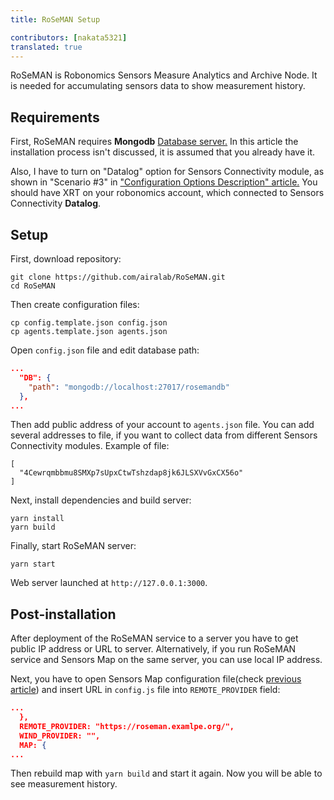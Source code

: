 ```yaml
---
title: RoSeMAN Setup

contributors: [nakata5321]
translated: true
---
```


RoSeMAN is Robonomics Sensors Measure Analytics and Archive Node. It is needed for accumulating sensors 
data to show measurement history.

## Requirements

First, RoSeMAN requires **Mongodb** [Database server.](https://www.mongodb.com/docs/manual/introduction/) 
In this article the installation process isn't discussed, it is assumed that you already have it. 

Also, I have to turn on "Datalog" option for Sensors Connectivity module, as shown in "Scenario #3" in ["Configuration Options Description" article.](/docs/configuration-options-description/)
You should have XRT on your robonomics account, which connected to Sensors Connectivity **Datalog**.

## Setup

First, download repository:

```shell
git clone https://github.com/airalab/RoSeMAN.git
cd RoSeMAN
```

Then create configuration files:

```shell
cp config.template.json config.json
cp agents.template.json agents.json
```

Open `config.json` file and edit database path:

```json
...
  "DB": {
    "path": "mongodb://localhost:27017/rosemandb"
  },
...
```

Then add public address of your account to `agents.json` file. You can add several addresses to file, 
if you want to collect data from different Sensors Connectivity modules. Example of file:

```shell
[
  "4Cewrqmbbmu8SMXp7sUpxCtwTshzdap8jk6JLSXVvGxCX56o"
]
```

Next, install dependencies and build server:

```shell
yarn install
yarn build
```

Finally, start RoSeMAN server:

```shell
yarn start
```

Web server launched at `http://127.0.0.1:3000`.

## Post-installation

After deployment of the RoSeMAN service to a server you have to get public IP address or URL to server. 
Alternatively, if you run RoSeMAN service and Sensors Map on the same server, you can use local IP address.

Next, you have to open Sensors Map configuration file(check [previous article](/docs/deploy-sensor-map/)) 
and insert URL in `config.js` file into `REMOTE_PROVIDER` field:

```json
...
  },
  REMOTE_PROVIDER: "https://roseman.examlpe.org/",
  WIND_PROVIDER: "",
  MAP: {
...
```

Then rebuild map with `yarn build` and start it again. Now you will be able to see measurement history.